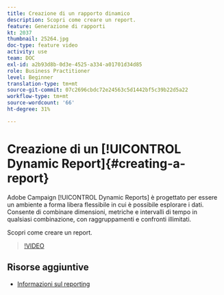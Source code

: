```yaml
---
title: Creazione di un rapporto dinamico
description: Scopri come creare un report.
feature: Generazione di rapporti
kt: 2037
thumbnail: 25264.jpg
doc-type: feature video
activity: use
team: DOC
exl-id: a2b93d8b-0d3e-4525-a334-a01701d34d85
role: Business Practitioner
level: Beginner
translation-type: tm+mt
source-git-commit: 07c2696cbdc72e24563c5d1442bf5c39b22d5a22
workflow-type: tm+mt
source-wordcount: '66'
ht-degree: 31%

---
```


# Creazione di un [!UICONTROL Dynamic Report]{#creating-a-report}

Adobe Campaign [!UICONTROL Dynamic Reports] è progettato per essere un ambiente a forma libera flessibile in cui è possibile esplorare i dati. Consente di combinare dimensioni, metriche e intervalli di tempo in qualsiasi combinazione, con raggruppamenti e confronti illimitati.

Scopri come creare un report.

>[!VIDEO](https://video.tv.adobe.com/v/25264/?quality=12)

## Risorse aggiuntive

* [Informazioni sul reporting](https://docs.adobe.com/content/help/en/campaign-standard/using/reporting/about-reporting/about-dynamic-reports.html)
